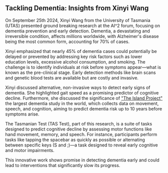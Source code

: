 ## Tackling Dementia: Insights from Xinyi Wang

On September 25th 2024, Xinyi Wang from the University of Tasmania (UTAS) presented ground breaking research at the AI^2 forum, focusing on dementia prevention and early detection. Dementia, a devastating and irreversible condition, affects millions worldwide, with Alzheimer's disease being the most common form, accounting for 70% of cases.

Xinyi emphasized that nearly 45% of dementia cases could potentially be delayed or prevented by addressing key risk factors such as lower education levels, excessive alcohol consumption, and smoking. The challenge is to identify individuals at risk before symptoms appear—what is known as the pre-clinical stage. Early detection methods like brain scans and genetic blood tests are available but are costly and invasive.

Xinyi discussed alternative, non-invasive ways to detect early signs of dementia. She highlighted gait speed as a promising predictor of cognitive decline. Furthermore, she discussed the significance of ["The Island Project"](https://island.mooc.utas.edu.au/) the largest dementia study in the world, which collects data on movement, speech, and cognition, aiming to predict dementia risk up to 10 years before symptoms arise.

The Tasmanian Test (TAS Test), part of this research, is a suite of tasks designed to predict cognitive decline by assessing motor functions like hand movement, memory, and speech. For instance, participants perform tasks like tapping the spacebar as quickly as possible or alternating between specific keys (S and ;)—a task designed to reveal early cognitive and motor impairments.

This innovative work shows promise in detecting dementia early and could lead to interventions that significantly slow its progress.
